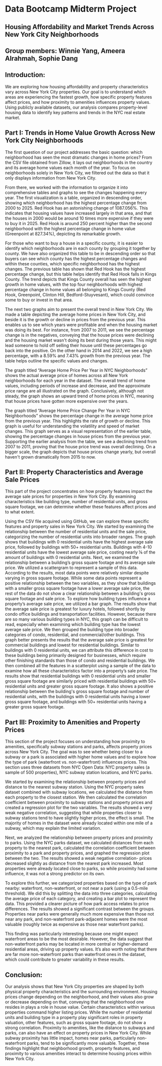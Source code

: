 # Data Bootcamp Midterm Project

## Housing Affordability and Market Trends Across New York City Neighborhoods

## Group members: Winnie Yang, Ameera Alrahmah, Sophie Dang


## Introduction:
We are exploring how housing affordability and property characteristics vary across New York City properties. Our goal is to understand which areas are experiencing the fastest growth, how specific property features affect prices, and how proximity to amenities influences property values. Using publicly available datasets, our analysis compares property-level housing data to identify key patterns and trends in the NYC real estate market.

## Part I: Trends in Home Value Growth Across New York City Neighborhoods

The first question of our project addresses the basic question: which neighborhood has seen the most dramatic changes in home prices? From the CSV file obtained from Zillow, it lays out neighborhoods in the country and its average home values each month of the year. To focus on neighborhoods solely in New York City, we filtered out the data so that it only displays information from New York City. 

From there, we worked with the information to organize it into comprehensive tables and graphs to see the changes happening every year. The first visualization is a table, organized in descending order, showing which neighborhood has the highest percentage change from 2000 to 2025. Red Hook has an astonishing change of 1087.056%. This indicates that housing values have increased largely in that area, and that the houses in 2000 would be around 10 times more expensive if they were to buy it in 2025. Red Hook is around 250 percent higher than the second neighborhood with the highest percentage change in home value (Greenpoint at 827.34%), depicting its remarkable growth. 

For those who want to buy a house in a specific county, it is easier to identify which neighborhoods are in each county by grouping it together by county. We have also organized this table to be in descending order so that buyers can see which county has the highest percentage changes and within these counties, which specific neighborhood has the highest changes. The previous table has shown that Red Hook has the highest percentage change, but this table helps identify that Red Hook falls in Kings County. The trend depicts that Kings County overall has seen the highest growth in home values, with the top four neighborhoods with highest percentage change in home values all belonging to Kings County (Red Hook, Greenpoint, Clinton Hill, Bedford-Stuyvesant), which could convince some to buy or invest in that area.

The next two graphs aim to present the overall trend in New York City. We made a table depicting the average home prices in New York City, and beside it is the growth or decline in prices from the previous year. This enables us to see which years were profitable and when the housing market was doing its best. For instance, from 2007 to 2011, we see the percentage change is in the negatives, conveying that the house prices were declining and the housing market wasn't doing its best during those years. This might lead someone to hold off selling their house until these percentages go back into the positive. On the other hand in 2014 and 2022, we see a high percentage, with a 8.59% and 7.43% growth from the previous year. The table helps outline the specific values and changes.

The graph titled “Average Home Price Per Year in NYC Neighborhoods” shows the actual average price of homes across all New York neighborhoods for each year in the dataset. The overall trend of home values, including periods of increase and decrease, and the approximate price range are all illustrated on the graph. Conclusively, although not steady, the graph shows an upward trend of home prices in NYC, meaning that house prices have gotten more expensive over the years.

The graph titled “Average Home Price Change Per Year in NYC Neighborhoods” shows the percentage change in the average home price from the previous year. This highlights the rate of growth or decline. This graph is useful for understanding the volatility and speed of market changes. This graph serves as a visual representation of the earlier table, showing the percentage changes in house prices from the previous year. Supporting the earlier analysis from the table, we see a declining trend from 2007 to 2011, proving that the house price trend was overall declining. On a bigger scale, the graph depicts that house prices change yearly, but overall haven't grown dramatically from 2015 to now.

## Part II: Property Characteristics and Average Sale Prices

This part of the project concentrates on how property features impact the average sale prices for properties in New York City. By examining characteristics like building type, number of residential units, and gross square footage, we can determine whether these features affect prices and to what extent.

Using the CSV file acquired using GitHub, we can explore these specific features and property sales in New York City. We started by examining the relationship between the number of residential units and the sale price, categorizing the number of residential units into broader ranges. The graph shows that buildings with 0 residential units have the highest average sale price, followed by buildings with 50+ residential units. Buildings with 4-10 residential units have the lowest average sale price, costing nearly ⅙ of the amount of buildings with 0 residential units.
Next, we examined the relationship between a building’s gross square footage and its average sale price. We utilized a scattergram to represent a sample of this data. According to the results, most data points were relatively similar despite varying in gross square footage. While some data points represent a positive relationship between the two variables, as they show that buildings with a smaller gross square footage have a lower average sale price, the rest of the data do not show a clear relationship between a building's gross square footage and sale price.
To explore how building types influence a property’s average sale price, we utilized a bar graph. The results show that the average sale price is greatest for luxury hotels, followed shortly by condo office buildings and transportation facilities. However, because there are so many various building types in NYC, this graph can be difficult to read, especially when examining which building type has the lowest average sale price. We then grouped the building type into broader categories of condo, residential, and commercial/other buildings. This graph better presents the results that the average sale price is greatest for commercial buildings and lowest for residential buildings. Similar to buildings with 0 residential units, we can attribute this difference in cost to these buildings being primarily designed for businesses, which require other finishing standards than those of condo and residential buildings.
We then combined all the features in a scatterplot using a sample of the data to examine how all these characteristics factor into a property’s sale price. The results show that residential buildings with 0 residential units and smaller gross square footage are similarly priced with residential buildings with 50+ residential units and greater gross square footage. It also shows a positive relationship between the building's gross square footage and number of residential units, with the buildings with 0 residential units having a lower gross square footage, and buildings with 50+ residential units having a greater gross square footage. 


## Part III: Proximity to Amenities and Property Prices

This section of the project focuses on understanding how proximity to amenities, specifically subway stations and parks, affects property prices across New York City. The goal was to see whether being closer to a subway or a park is associated with higher home values and to explore how the type of park (waterfront vs. non-waterfront) influences prices. This section uses three datasets from NYC Open Data: NYC property sales (a sample of 500 properties), NYC subway station locations, and NYC parks.

We started by examining the relationship between property prices and distance to the nearest subway station. Using the NYC property sales dataset combined with subway locations, we calculated the distance from each property to the closest station. We then calculated the correlation coefficient between proximity to subway stations and property prices and created a regression plot for the two variables. The results showed a very weak negative correlation, suggesting that while properties closer to subway stations tend to have slightly higher prices, the effect is small. The majority of homes in the dataset were already located within one mile of a subway, which may explain the limited variation.

Next, we analyzed the relationship between property prices and proximity to parks. Using the NYC parks dataset, we calculated distances from each property to the nearest park, calculated the correlation coefficient between proximity to a park and property prices, and graphed the regression plot between the two. The results showed a weak negative correlation- prices decreased slightly as distance from the nearest park increased. Most properties were already located close to parks, so while proximity had some influence, it was not a strong predictor on its own.

To explore this further, we categorized properties based on the type of park nearby: waterfront, non-waterfront, or not near a park (using a 0.5-mile threshold). We did this by splitting the data into three categories, calculating the average price of each category, and creating a bar plot to represent the data. This provided a clearer picture of how park access relates to price differences. The results showed a significant contrast between the groups. Properties near parks were generally much more expensive than those not near any park, and non-waterfront park-adjacent homes were the most valuable (roughly twice as expensive as those near waterfront parks).

This finding was particularly interesting because one might expect waterfront areas to be the most desirable. However, the data suggest that non-waterfront parks may be located in more central or higher-demand residential areas, driving up property values. It’s also worth noting that there are far more non-waterfront parks than waterfront ones in the dataset, which could contribute to greater variability in these results.

## Conclusion:
Our analysis shows that New York City properties are shaped by both physical property characteristics and the surrounding environment. Housing prices change depending on the neighborhood, and their values also grow or decrease depending on that, conveying that the neighborhood one resides in plays a role in house value. Certain characteristics within various properties command higher listing prices. While the number of residential units and building type in a property play significant roles in property valuation, other features, such as gross square footage, do not show a strong correlation. Proximity to amenities, like the distance to subways and parks, can also have an effect on property prices in New York City. While subway proximity has little impact, homes near parks, particularly non-waterfront parks, tend to be significantly more valuable. Together, these findings highlight that neighborhood growth, property features, and proximity to various amenities interact to determine housing prices within New York City.
